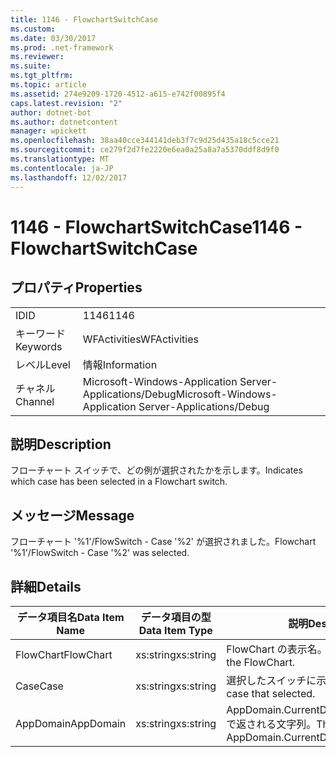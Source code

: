 ```yaml
---
title: 1146 - FlowchartSwitchCase
ms.custom: 
ms.date: 03/30/2017
ms.prod: .net-framework
ms.reviewer: 
ms.suite: 
ms.tgt_pltfrm: 
ms.topic: article
ms.assetid: 274e9209-1720-4512-a615-e742f00895f4
caps.latest.revision: "2"
author: dotnet-bot
ms.author: dotnetcontent
manager: wpickett
ms.openlocfilehash: 38aa40cce344141deb3f7c9d25d435a18c5cce21
ms.sourcegitcommit: ce279f2d7fe2220e6ea0a25a8a7a5370ddf8d9f0
ms.translationtype: MT
ms.contentlocale: ja-JP
ms.lasthandoff: 12/02/2017
---
```

# <a name="1146---flowchartswitchcase"></a><span data-ttu-id="b3a4a-102">1146 - FlowchartSwitchCase</span><span class="sxs-lookup"><span data-stu-id="b3a4a-102">1146 - FlowchartSwitchCase</span></span>
## <a name="properties"></a><span data-ttu-id="b3a4a-103">プロパティ</span><span class="sxs-lookup"><span data-stu-id="b3a4a-103">Properties</span></span>  
  
|||  
|-|-|  
|<span data-ttu-id="b3a4a-104">ID</span><span class="sxs-lookup"><span data-stu-id="b3a4a-104">ID</span></span>|<span data-ttu-id="b3a4a-105">1146</span><span class="sxs-lookup"><span data-stu-id="b3a4a-105">1146</span></span>|  
|<span data-ttu-id="b3a4a-106">キーワード</span><span class="sxs-lookup"><span data-stu-id="b3a4a-106">Keywords</span></span>|<span data-ttu-id="b3a4a-107">WFActivities</span><span class="sxs-lookup"><span data-stu-id="b3a4a-107">WFActivities</span></span>|  
|<span data-ttu-id="b3a4a-108">レベル</span><span class="sxs-lookup"><span data-stu-id="b3a4a-108">Level</span></span>|<span data-ttu-id="b3a4a-109">情報</span><span class="sxs-lookup"><span data-stu-id="b3a4a-109">Information</span></span>|  
|<span data-ttu-id="b3a4a-110">チャネル</span><span class="sxs-lookup"><span data-stu-id="b3a4a-110">Channel</span></span>|<span data-ttu-id="b3a4a-111">Microsoft-Windows-Application Server-Applications/Debug</span><span class="sxs-lookup"><span data-stu-id="b3a4a-111">Microsoft-Windows-Application Server-Applications/Debug</span></span>|  
  
## <a name="description"></a><span data-ttu-id="b3a4a-112">説明</span><span class="sxs-lookup"><span data-stu-id="b3a4a-112">Description</span></span>  
 <span data-ttu-id="b3a4a-113">フローチャート スイッチで、どの例が選択されたかを示します。</span><span class="sxs-lookup"><span data-stu-id="b3a4a-113">Indicates which case has been selected in a Flowchart switch.</span></span>  
  
## <a name="message"></a><span data-ttu-id="b3a4a-114">メッセージ</span><span class="sxs-lookup"><span data-stu-id="b3a4a-114">Message</span></span>  
 <span data-ttu-id="b3a4a-115">フローチャート '%1'/FlowSwitch - Case '%2' が選択されました。</span><span class="sxs-lookup"><span data-stu-id="b3a4a-115">Flowchart '%1'/FlowSwitch - Case '%2' was selected.</span></span>  
  
## <a name="details"></a><span data-ttu-id="b3a4a-116">詳細</span><span class="sxs-lookup"><span data-stu-id="b3a4a-116">Details</span></span>  
  
|<span data-ttu-id="b3a4a-117">データ項目名</span><span class="sxs-lookup"><span data-stu-id="b3a4a-117">Data Item Name</span></span>|<span data-ttu-id="b3a4a-118">データ項目の型</span><span class="sxs-lookup"><span data-stu-id="b3a4a-118">Data Item Type</span></span>|<span data-ttu-id="b3a4a-119">説明</span><span class="sxs-lookup"><span data-stu-id="b3a4a-119">Description</span></span>|  
|--------------------|--------------------|-----------------|  
|<span data-ttu-id="b3a4a-120">FlowChart</span><span class="sxs-lookup"><span data-stu-id="b3a4a-120">FlowChart</span></span>|<span data-ttu-id="b3a4a-121">xs:string</span><span class="sxs-lookup"><span data-stu-id="b3a4a-121">xs:string</span></span>|<span data-ttu-id="b3a4a-122">FlowChart の表示名。</span><span class="sxs-lookup"><span data-stu-id="b3a4a-122">The display name of the FlowChart.</span></span>|  
|<span data-ttu-id="b3a4a-123">Case</span><span class="sxs-lookup"><span data-stu-id="b3a4a-123">Case</span></span>|<span data-ttu-id="b3a4a-124">xs:string</span><span class="sxs-lookup"><span data-stu-id="b3a4a-124">xs:string</span></span>|<span data-ttu-id="b3a4a-125">選択したスイッチに示します。</span><span class="sxs-lookup"><span data-stu-id="b3a4a-125">The switch case that selected.</span></span>|  
|<span data-ttu-id="b3a4a-126">AppDomain</span><span class="sxs-lookup"><span data-stu-id="b3a4a-126">AppDomain</span></span>|<span data-ttu-id="b3a4a-127">xs:string</span><span class="sxs-lookup"><span data-stu-id="b3a4a-127">xs:string</span></span>|<span data-ttu-id="b3a4a-128">AppDomain.CurrentDomain.FriendlyName で返される文字列。</span><span class="sxs-lookup"><span data-stu-id="b3a4a-128">The string returned by AppDomain.CurrentDomain.FriendlyName.</span></span>|
